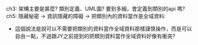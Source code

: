 ch3:
	架構主要是甚麼? 類別定義、UML圖? 要到多細，會定義到類別的api 嗎?
ch5:
	隱藏秘密 -> 資訊隱藏的障礙 -> 把類別內的資料當作是全域資料: 
* 這個說法是說可以不需要把類別的資料當作全域資料那樣謹慎操作，而是可以自由一點，不過跟JY之前提到的把類別資料當作全域資料好像有衝突?
<!--stackedit_data:
eyJoaXN0b3J5IjpbNTE5MjE5NjcsLTE5Njg0NTIxMF19
-->